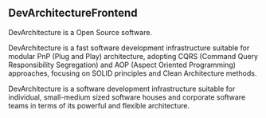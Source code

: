 ## DevArchitectureFrontend

DevArchitecture is a Open Source software.

DevArchitecture is a fast software development infrastructure suitable for modular PnP (Plug and Play) architecture, adopting CQRS (Command Query Responsibility Segregation) and AOP (Aspect Oriented Programming) approaches, focusing on SOLID principles and Clean Architecture methods.

DevArchitecture is a software development infrastructure suitable for individual, small-medium sized software houses and corporate software teams in terms of its powerful and flexible architecture.
